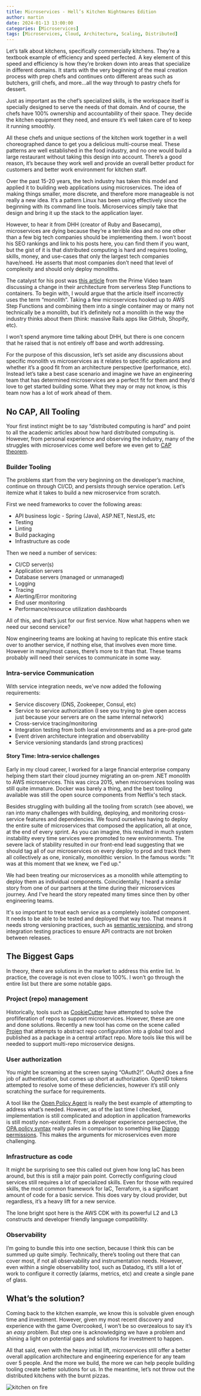 ```yaml
---
title: Microservices - Hell’s Kitchen Nightmares Edition
author: martin
date: 2024-01-13 13:00:00 
categories: [Microservices]
tags: [Microservices, Cloud, Architecture, Scaling, Distributed]
---
```


Let’s talk about kitchens, specifically commercially kitchens. They’re a textbook example of efficiency and speed perfected. A key element of this speed and efficiency is how they’re broken down into areas that specialize in different domains. It  starts with the very beginning of the meal creation process with prep chefs and continues onto different areas such as butchers, grill chefs, and more...all the way through to pastry chefs for dessert. 

Just as important as the chef’s specialized skills, is the workspace itself is specially designed to serve the needs of that domain. And of course, the chefs have 100% ownership and accountability of their space. They decide the kitchen equipment they need, and ensure it’s well taken care of to keep it running smoothly. 

All these chefs and unique sections of the kitchen work together in a well choreographed dance to get you a delicious multi-course meal. These patterns are well established in the food industry, and no one would build a large restaurant without taking this design into account. There’s a good reason, it’s because they work well and provide an overall better product for customers and better work environment for kitchen staff.

Over the past 15-20 years, the tech industry has taken this model and applied it to building web applications using microservices. The idea of making things smaller, more discrete, and therefore more manageable is not really a new idea. It’s a pattern Linux has been using effectively since the beginning with its command line tools. Microservices simply take that design and bring it up the stack to the application layer. 

However, to hear it from DHH (creator of Ruby and Basecamp), microservices are dying because they’re a terrible idea and no one other than a few big tech companies should be implementing them. I won’t boost his SEO rankings and link to his posts here, you can find them if you want, but the gist of it is that distributed computing is hard and requires tooling, skills, money, and use-cases that only the largest tech companies have/need. He asserts that most companies don’t need that level of complexity and should only deploy monoliths. 

The catalyst for his post was [this article](https://www.primevideotech.com/video-streaming/scaling-up-the-prime-video-audio-video-monitoring-service-and-reducing-costs-by-90) from the Prime Video team discussing a change in their architecture from serverless Step Functions to containers. To begin with, I would argue that the article itself incorrectly uses the term “monolith”. Taking a few microservices hooked up to AWS Step Functions and combining them into a single container may or many not technically be a monolith, but it’s definitely not a monolith in the way the industry thinks about them (think: massive Rails apps like GitHub, Shopify, etc).

I won’t spend anymore time talking about DHH, but there is one concern that he raised that is not entirely off base and worth addressing.

For the purpose of this discussion, let’s set aside any discussions about specific monolith vs microservices as it relates to specific applications and whether it’s a good fit from an architecture perspective (performance, etc). Instead let’s take a best case scenario and imagine we have an engineering team that has determined microservices are a perfect fit for them and they’d love to get started building some. What they may or may not know, is this team now has a lot of work ahead of them.

## No CAP, All Tooling

Your first instinct might be to say “distributed computing is hard” and point to all the academic articles about how hard distributed computing is. However, from personal experience and observing the industry, many of the struggles with microservices come well before we even get to [CAP theorem](https://en.wikipedia.org/wiki/CAP_theorem).

### Builder Tooling

The problems start from the very beginning on the developer’s machine, continue on through CI/CD, and persists through service operation. Let’s itemize what it takes to build a new microservice from scratch.

First we need frameworks to cover the following areas:
- API business logic - Spring (Java), ASP.NET, NestJS, etc
- Testing
- Linting
- Build packaging
- Infrastructure as code

Then we need a number of services:
- CI/CD server(s)
- Application servers
- Database servers (managed or unmanaged)
- Logging
- Tracing
- Alerting/Error monitoring
- End user monitoring
- Performance/resource utilization dashboards

All of this, and that’s just for our first service. Now what happens when we need our second service?

Now engineering teams are looking at having to replicate this entire stack over to another service, if nothing else, that involves even more time. However in many/most cases, there’s more to it than that. These teams probably will need their services to communicate in some way. 

### Intra-service Communication

With service integration needs, we’ve now added the following requirements:
- Service discovery (DNS, Zookeeper, Consul, etc)
- Service to service authorization (I see you trying to give open access just because your servers are on the same internal network)
- Cross-service tracing/monitoring
- Integration testing from both local environments and as a pre-prod gate
- Event driven architecture integration and observability
- Service versioning standards (and strong practices)

#### Story Time: Intra-service challenges

Early in my cloud career, I worked for a large financial enterprise company helping them start their cloud journey migrating an on-prem .NET monolith to AWS microservices. This was circa 2015, when microservices tooling was still quite immature. Docker was barely a thing, and the best tooling available was still the open source components from Netflix's tech stack. 

Besides struggling with building all the tooling from scratch (see above), we ran into many challenges with building, deploying, and monitoring cross-service features and dependencies. We found ourselves having to deploy the entire suite of microservices that composed the application, all at once, at the end of every sprint. As you can imagine, this resulted in much system instability every time services were promoted to new environments. The severe lack of stability resulted in our front-end lead suggesting that we should tag all of our microservices on every deploy to prod and track them all collectively as one, ironically, monolithic version. In the famous words: "It was at this moment that we knew, we f'ed up."

We had been treating our microservices as a monolith while attempting to deploy them as individual components. Coincidentally, I heard a similar story from one of our partners at the time during their microservices journey. And I've heard the story repeated many times since then by other engineering teams.

It's so important to treat each service as a completely isolated component. It needs to be able to be tested and deployed that way too. That means it needs strong versioning practices, such as [semantic versioning](https://semver.org/), and strong integration testing practices to ensure API contracts are not broken between releases. 

## The Biggest Gaps

In theory, there are solutions in the market to address this entire list. In practice, the coverage is not even close to 100%. I won’t go through the entire list but there are some notable gaps.

### Project (repo) management

Historically, tools such as [CookieCutter](https://cookiecutter.readthedocs.io/en/stable/) have attempted to solve the profliferation of repos to support microservices. However, these are one and done solutions. Recently a new tool has come on the scene called [Projen](https://projen.io) that attempts to abstract repo configuration into a global tool and published as a package in a central artifact repo. More tools like this will be needed to support multi-repo microservice designs.

### User authorization

You might be screaming at the screen saying “OAuth2!”. OAuth2 does a fine job of authentication, but comes up short at authorization. OpenID tokens attempted to resolve some of these deficiencies, however it’s still only scratching the surface for requirements.

A tool like the [Open Policy Agent](https://www.openpolicyagent.org) is really the best example of attempting to address what’s needed. However, as of the last time I checked, implementation is still complicated and adoption in application frameworks is still mostly non-existent. From a developer experience perspective, the [OPA policy syntax](https://www.openpolicyagent.org/docs/latest/#example) really pales in comparison to something like [Django permissions](https://docs.djangoproject.com/en/5.0/topics/auth/default/#the-permission-required-decorator). This makes the arguments for microservices even more challenging.

### Infrastructure as code

It might be surprising to see this called out given how long IaC has been around, but this is still a major pain point. Correctly configuring cloud services still requires a lot of specialized skills. Even for those with required skills, the most common framework for IaC, Terraform, is a significant amount of code for a basic service. This does vary by cloud provider, but regardless, it’s a heavy lift for a new service.

The lone bright spot here is the AWS CDK with its powerful L2 and L3 constructs and developer friendly language compatibility.

### Observability

I’m going to bundle this into one section, because I think this can be summed up quite simply. Technically, there’s tooling out there that can cover most, if not all observability and instrumentation needs. However, even within a single observability tool, such as Datadog, it’s still a lot of work to configure it correctly (alarms, metrics, etc) and create a single pane of glass.

## What’s the solution?

Coming back to the kitchen example, we know this is solvable given enough time and investment. However, given my most recent discovery and experience with the game Overcooked, I won’t be so overzealous to say it’s an *easy* problem. But step one is acknowledging we have a problem and shining a light on potential gaps and solutions for investment to happen.

All that said, even with the heavy initial lift, microservices still offer a better overall application architecture and engineering experience for any team over 5 people. And the more we build, the more we can help people building tooling create better solutions for us. In the meantime, let’s not throw out the distributed kitchens with the burnt pizzas.

![kitchen on fire](./images/kitchen-on-fire.gif)
